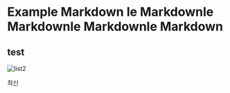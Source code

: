 # Example Markdown le Markdownle Markdownle Markdownle Markdown
## test
![list2](https://github.com/user-attachments/assets/6e000adf-eac8-4e7e-a2ac-d7782295bf86)

최신
